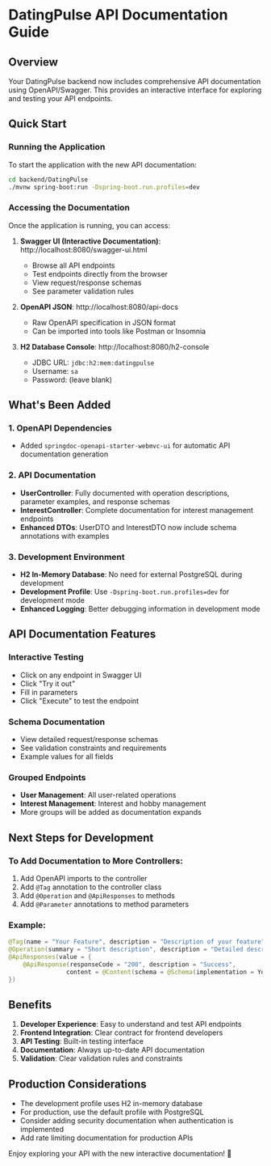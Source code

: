 # DatingPulse API Documentation Guide

## Overview
Your DatingPulse backend now includes comprehensive API documentation using OpenAPI/Swagger. This provides an interactive interface for exploring and testing your API endpoints.

## Quick Start

### Running the Application
To start the application with the new API documentation:

```bash
cd backend/DatingPulse
./mvnw spring-boot:run -Dspring-boot.run.profiles=dev
```

### Accessing the Documentation

Once the application is running, you can access:

1. **Swagger UI (Interactive Documentation)**: http://localhost:8080/swagger-ui.html
   - Browse all API endpoints
   - Test endpoints directly from the browser
   - View request/response schemas
   - See parameter validation rules

2. **OpenAPI JSON**: http://localhost:8080/api-docs
   - Raw OpenAPI specification in JSON format
   - Can be imported into tools like Postman or Insomnia

3. **H2 Database Console**: http://localhost:8080/h2-console
   - JDBC URL: `jdbc:h2:mem:datingpulse`
   - Username: `sa`
   - Password: (leave blank)

## What's Been Added

### 1. OpenAPI Dependencies
- Added `springdoc-openapi-starter-webmvc-ui` for automatic API documentation generation

### 2. API Documentation
- **UserController**: Fully documented with operation descriptions, parameter examples, and response schemas
- **InterestController**: Complete documentation for interest management endpoints
- **Enhanced DTOs**: UserDTO and InterestDTO now include schema annotations with examples

### 3. Development Environment
- **H2 In-Memory Database**: No need for external PostgreSQL during development
- **Development Profile**: Use `-Dspring-boot.run.profiles=dev` for development mode
- **Enhanced Logging**: Better debugging information in development mode

## API Documentation Features

### Interactive Testing
- Click on any endpoint in Swagger UI
- Click "Try it out"
- Fill in parameters
- Click "Execute" to test the endpoint

### Schema Documentation
- View detailed request/response schemas
- See validation constraints and requirements
- Example values for all fields

### Grouped Endpoints
- **User Management**: All user-related operations
- **Interest Management**: Interest and hobby management
- More groups will be added as documentation expands

## Next Steps for Development

### To Add Documentation to More Controllers:
1. Add OpenAPI imports to the controller
2. Add `@Tag` annotation to the controller class
3. Add `@Operation` and `@ApiResponses` to methods
4. Add `@Parameter` annotations to method parameters

### Example:
```java
@Tag(name = "Your Feature", description = "Description of your feature")
@Operation(summary = "Short description", description = "Detailed description")
@ApiResponses(value = {
    @ApiResponse(responseCode = "200", description = "Success",
                content = @Content(schema = @Schema(implementation = YourDTO.class)))
})
```

## Benefits

1. **Developer Experience**: Easy to understand and test API endpoints
2. **Frontend Integration**: Clear contract for frontend developers
3. **API Testing**: Built-in testing interface
4. **Documentation**: Always up-to-date API documentation
5. **Validation**: Clear validation rules and constraints

## Production Considerations

- The development profile uses H2 in-memory database
- For production, use the default profile with PostgreSQL
- Consider adding security documentation when authentication is implemented
- Add rate limiting documentation for production APIs

Enjoy exploring your API with the new interactive documentation! 🚀